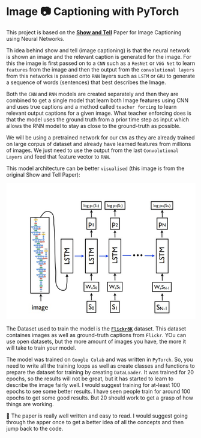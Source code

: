 # Image 📷 Captioning with PyTorch

This project is based on the [**Show and Tell**](https://arxiv.org/abs/1411.4555) Paper for Image Captioning using Neural Networks.

Th idea behind show and tell (image captioning) is that the neural network is shown an image and the relevant caption is generated for the image. For this the image is first passed on to a `CNN` such as a `ResNet` or `VGG Net` to learn `features` from the image and then the output from the `convolutional layers` from this networks is passed onto `RNN` layers such as `LSTM` or `GRU` to generate a sequence of words (sentences) that best describes the Image. 

Both the `CNN` and `RNN` models are created separately and then they are combined to get a single model that learn both Image features using CNN and uses true captions and a method called `teacher forcing` to learn relevant output captions for a given image. What teacher enforcing does is that the model uses the ground truth from a prior time step as input which allows the RNN model to stay as close to the ground-truth as possible.

We will be using a pretrained network for our `CNN` as they are already trained on large corpus of dataset and already have learned features from millions of images. We just need to use the output from the last `Convolutional Layers` and feed that feature vector to `RNN`. 

This model architecture can be better `visualised` (this image is from the original Show and Tell Paper):

![nn_image_caption](./image_caption_network.jpg)

The Dataset used to train the model is the [**`Flickr8K`**](https://www.kaggle.com/datasets/adityajn105/flickr8k) dataset. This dataset containes images as well as ground-truth captions from `Flickr`. YOu can use open datasets, but the more amount of images you have, the more it will take to train your model.

The model was trained on `Google Colab` and was written in `PyTorch`. So, you need to write all the training loops as well as create classes and functions to prepare the dataset for training by creating `DataLoader`. It was trained for 20 epochs, so the results will not be great, but it has started to learn to describe the image fairly well. I would suggest training for at-least 100 epochs to see some better results. I have seen people train for around 100 epochs to get some good results. But 20 should work to get a grasp of how things are working.

🔴 The paper is really well written and easy to read. I would suggest going through the apper once to get a better idea of all the concepts and then jump back to the code.